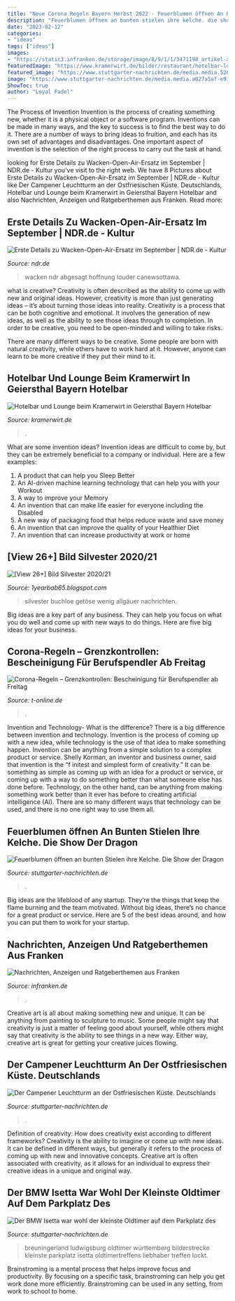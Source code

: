 ```yaml
---
title: "Neue Corona Regeln Bayern Herbst 2022 - Feuerblumen öffnen An Bunten Stielen Ihre Kelche. Die Show Der Dragon"
description: "Feuerblumen öffnen an bunten stielen ihre kelche. die show der dragon"
date: "2023-02-12"
categories:
- "ideas"
tags: ["ideas"]
images:
- "https://static3.infranken.de/storage/image/8/9/1/1/3471198_artikel-aufmacher-xl_1vub3t_AHuLZ6.jpg"
featuredImage: "https://www.kramerwirt.de/bilder/restaurant/hotelbar-lounge/hotelbar-lounge-titelbild.jpg"
featured_image: "https://www.stuttgarter-nachrichten.de/media.media.526d3a34-61d3-4aac-b945-460c8e9a0c96.original1024.jpg"
image: "https://www.stuttgarter-nachrichten.de/media.media.a027a5af-e912-4741-8db3-58c7709ead67.original1024.jpg"
ShowToc: true
author: "Loyal Fadel"
---
```



The Process of Invention
Invention is the process of creating something new, whether it is a physical object or a software program. Inventions can be made in many ways, and the key to success is to find the best way to do it. There are a number of ways to bring ideas to fruition, and each has its own set of advantages and disadvantages. One important aspect of invention is the selection of the right process to carry out the task at hand.

	

		
looking for Erste Details zu Wacken-Open-Air-Ersatz im September | NDR.de - Kultur you've visit to the right web. We have 8 Pictures about Erste Details zu Wacken-Open-Air-Ersatz im September | NDR.de - Kultur like Der Campener Leuchtturm an der Ostfriesischen Küste. Deutschlands, Hotelbar und Lounge beim Kramerwirt in Geiersthal Bayern Hotelbar and also Nachrichten, Anzeigen und Ratgeberthemen aus Franken. Read more:
		
    
## Erste Details Zu Wacken-Open-Air-Ersatz Im September | NDR.de - Kultur

<img loading=lazy src="https://www.ndr.de/geschichte/schauplaetze/wacken5212_v-contentgross.jpg" onerror="this.onerror=null;this.src='https://tse3.mm.bing.net/th?id=OIP.bBnYEsQRbhE1VsCk36AvVAHaEL&amp;pid=15.1';" alt="Erste Details zu Wacken-Open-Air-Ersatz im September | NDR.de - Kultur">

_Source: ndr.de_

>wacken ndr abgesagt hoffnung louder canewsottawa. 

	

what is creative?
Creativity is often described as the ability to come up with new and original ideas. However, creativity is more than just generating ideas – it’s about turning those ideas into reality.
Creativity is a process that can be both cognitive and emotional. It involves the generation of new ideas, as well as the ability to see those ideas through to completion. In order to be creative, you need to be open-minded and willing to take risks.

There are many different ways to be creative. Some people are born with natural creativity, while others have to work hard at it. However, anyone can learn to be more creative if they put their mind to it.

    
## Hotelbar Und Lounge Beim Kramerwirt In Geiersthal Bayern Hotelbar

<img loading=lazy src="https://www.kramerwirt.de/bilder/restaurant/hotelbar-lounge/hotelbar-lounge-titelbild.jpg" onerror="this.onerror=null;this.src='https://tse3.mm.bing.net/th?id=OIP.RfKgAFKrt4W8xEyLlGNFfwHaD1&amp;pid=15.1';" alt="Hotelbar und Lounge beim Kramerwirt in Geiersthal Bayern Hotelbar">

_Source: kramerwirt.de_

>. 

	

What are some invention ideas?
Invention ideas are difficult to come by, but they can be extremely beneficial to a company or individual. Here are a few examples:
1. A product that can help you Sleep Better 
2. An AI-driven machine learning technology that can help you with your Workout 
3. A way to improve your Memory 
4. An invention that can make life easier for everyone including the Disabled 
5. A new way of packaging food that helps reduce waste and save money 
6. An invention that can improve the quality of your Healthier Diet 
7. An invention that can increase productivity at work or home 
    
## [View 26+] Bild Silvester 2020/21

<img loading=lazy src="https://www.allgaeuer-zeitung.de/cms_media/module_img/2505/1252963_1_azarticledetailteaser_20130101-feuerwerk_buchloe-02.jpg" onerror="this.onerror=null;this.src='https://tse1.mm.bing.net/th?id=OIP.cg5tmjlnRLq9YS_m3OpqEQHaEp&amp;pid=15.1';" alt="[View 26+] Bild Silvester 2020/21">

_Source: 1yearbab65.blogspot.com_

>silvester buchloe getöse wenig allgäuer nachrichten. 

	

Big ideas are a key part of any business. They can help you focus on what you do well and come up with new ways to do things. Here are five big ideas for your business.

    
## Corona-Regeln – Grenzkontrollen: Bescheinigung Für Berufspendler Ab Freitag

<img loading=lazy src="https://bilder.t-online.de/b/89/49/00/50/id_89490050/610/tid_da/zwei-polizisten-der-bundespolizei-bei-der-kontrolle-von-reisenden-und-pendler-auf-dem-parkplatz-am-heidenholz-an-der-a17-nahe-breitenau-.jpg" onerror="this.onerror=null;this.src='https://tse1.mm.bing.net/th?id=OIP.-qbaMn1pDV80KehwFgE-ugHaEK&amp;pid=15.1';" alt="Corona-Regeln – Grenzkontrollen: Bescheinigung für Berufspendler ab Freitag">

_Source: t-online.de_

>. 

	

Invention and Technology- What is the difference?
There is a big difference between invention and technology. Invention is the process of coming up with a new idea, while technology is the use of that idea to make something happen. Invention can be anything from a simple solution to a complex product or service. Shelly Korman, an inventor and business owner, said that invention is the “f initest and simplest form of creativity.” It can be something as simple as coming up with an idea for a product or service, or coming up with a way to do something better than what someone else has done before. Technology, on the other hand, can be anything from making something work better than it ever has before to creating artificial intelligence (AI). There are so many different ways that technology can be used, and there is no one right way to use them all.

    
## Feuerblumen öffnen An Bunten Stielen Ihre Kelche. Die Show Der Dragon

<img loading=lazy src="https://www.stuttgarter-nachrichten.de/media.media.a027a5af-e912-4741-8db3-58c7709ead67.original1024.jpg" onerror="this.onerror=null;this.src='https://tse3.mm.bing.net/th?id=OIP.TF4iFInE2e_Sv3bf3sPwHAEsCw&amp;pid=15.1';" alt="Feuerblumen öffnen an bunten Stielen ihre Kelche. Die Show der Dragon">

_Source: stuttgarter-nachrichten.de_

>. 

	

Big ideas are the lifeblood of any startup. They’re the things that keep the flame burning and the team motivated. Without big ideas, there’s no chance for a great product or service. Here are 5 of the best ideas around, and how you can put them to work for your startup.

    
## Nachrichten, Anzeigen Und Ratgeberthemen Aus Franken

<img loading=lazy src="https://static3.infranken.de/storage/image/8/9/1/1/3471198_artikel-aufmacher-xl_1vub3t_AHuLZ6.jpg" onerror="this.onerror=null;this.src='https://tse3.mm.bing.net/th?id=OIP.CbbnJaFq-E2jWFcdNFz63gHaEH&amp;pid=15.1';" alt="Nachrichten, Anzeigen und Ratgeberthemen aus Franken">

_Source: infranken.de_

>. 

	

Creative art is all about making something new and unique. It can be anything from painting to sculpture to music. Some people might say that creativity is just a matter of feeling good about yourself, while others might say that creativity is the ability to see things in a new way. Either way, creative art is great for getting your creative juices flowing.

    
## Der Campener Leuchtturm An Der Ostfriesischen Küste. Deutschlands

<img loading=lazy src="https://www.stuttgarter-nachrichten.de/media.media.04880ca5-8b97-41d1-963b-b4ae0b36b0b1.original1024.jpg" onerror="this.onerror=null;this.src='https://tse1.mm.bing.net/th?id=OIP.ez3HmT-SnXsbYKkHPOaMnwHaE3&amp;pid=15.1';" alt="Der Campener Leuchtturm an der Ostfriesischen Küste. Deutschlands">

_Source: stuttgarter-nachrichten.de_

>. 

	

Definition of creativity: How does creativity exist according to different frameworks?
Creativity is the ability to imagine or come up with new ideas. It can be defined in different ways, but generally it refers to the process of coming up with new and innovative concepts. Creative art is often associated with creativity, as it allows for an individual to express their creative ideas in a unique and original way.

    
## Der BMW Isetta War Wohl Der Kleinste Oldtimer Auf Dem Parkplatz Des

<img loading=lazy src="https://www.stuttgarter-nachrichten.de/media.media.526d3a34-61d3-4aac-b945-460c8e9a0c96.original1024.jpg" onerror="this.onerror=null;this.src='https://tse2.mm.bing.net/th?id=OIP.i7-OObsg2qBjgBTaPoSCHwHaE3&amp;pid=15.1';" alt="Der BMW Isetta war wohl der kleinste Oldtimer auf dem Parkplatz des">

_Source: stuttgarter-nachrichten.de_

>breuningerland ludwigsburg oldtimer württemberg bilderstrecke kleinste parkplatz isetta oldtimertreffens liebhaber treffen lockt. 

	

Brainstroming is a mental process that helps improve focus and productivity. By focusing on a specific task, brainstroming can help you get work done more efficiently. Brainstroming can be used in any setting, from work to school to home.

